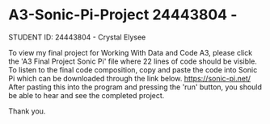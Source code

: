 # A3-Sonic-Pi-Project 24443804 -
STUDENT ID: 24443804 - Crystal Elysee

To view my final project for Working With Data and Code A3, please click the 'A3 Final Project Sonic Pi' file where 22 lines of code should be visible. 
To listen to the final code composition, copy and paste the code into Sonic Pi which can be downloaded through the link below.
https://sonic-pi.net/ 
After pasting this into the program and pressing the 'run' button, you should be able to hear and see the completed project. 

Thank you. 

